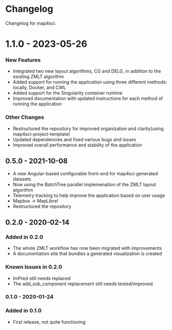 # Changelog

Changelog for map4sci.

# 1.1.0 - 2023-05-26

### New Features

- Integrated two new layout algorithms, CG and DELG, in addition to the existing ZMLT algorithm
- Added support for running the application using three different methods: locally, Docker, and CWL
- Added support for the Singularity container runtime
- Improved documentation with updated instructions for each method of running the application

### Other Changes

- Restructured the repository for improved organization and clarity(using map4sci-project-template)
- Updated dependencies and fixed various bugs and issues
- Improved overall performance and stability of the application

## 0.5.0 - 2021-10-08

- A new Angular-based configurable front-end for map4sci generated datasets
- Now using the BatchTree parallel implemenation of the ZMLT layout algorithm
- Telemetry tracking to help improve the application based on user usage
- Mapbox -> MapLibre!
- Restructured the repository

## 0.2.0 - 2020-02-14

### Added in 0.2.0

- The whole ZMLT workflow has now been migrated with improvements
- A documentation site that bundles a generated visualization is created

### Known Issues in 0.2.0

- ImPred still needs replaced
- The add_sub_component replacement still needs tested/improved

### 0.1.0 - 2020-01-24

### Added in 0.1.0

- First release, not quite functioning

